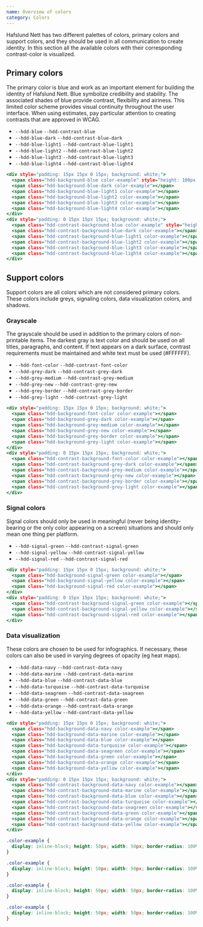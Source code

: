 ```yaml
---
name: Overview of colors
category: Colors
---
```


Hafslund Nett has two different palettes of colors, primary colors and support colors, and they should be used in all communication to create identity. In this section all the available colors with their corresponding contrast-color is visualized.

## Primary colors
The primary color is blue and work as an important element for building the identity of Hafslund Nett. Blue symbolize credibility and stability. The associated shades of blue provide contrast, flexibility and airiness. This limited color scheme provides visual continuity throughout the user interface. When using estimates, pay particular attention to creating contrasts that are approved in WCAG. 

- `--hdd-blue` `--hdd-contrast-blue`
- `--hdd-blue-dark` `--hdd-contrast-blue-dark`
- `--hdd-blue-light1` `--hdd-contrast-blue-light1`
- `--hdd-blue-light2` `--hdd-contrast-blue-light2`
- `--hdd-blue-light3` `--hdd-contrast-blue-light3`
- `--hdd-blue-light4` `--hdd-contrast-blue-light4`

```primary-colors.html
<div style="padding: 15px 15px 0 15px; background: white;">
  <span class="hdd-background-blue color-example" style="height: 100px; width: 100px;"></span>
  <span class="hdd-background-blue-dark color-example"></span>
  <span class="hdd-background-blue-light1 color-example"></span>
  <span class="hdd-background-blue-light2 color-example"></span>
  <span class="hdd-background-blue-light3 color-example"></span>
  <span class="hdd-background-blue-light4 color-example"></span>
</div>
<div style="padding: 0 15px 15px 15px; background: white;">
  <span class="hdd-contrast-background-blue color-example" style="height: 100px; width: 100px;"></span>
  <span class="hdd-contrast-background-blue-dark color-example"></span>
  <span class="hdd-contrast-background-blue-light1 color-example"></span>
  <span class="hdd-contrast-background-blue-light2 color-example"></span>
  <span class="hdd-contrast-background-blue-light3 color-example"></span>
  <span class="hdd-contrast-background-blue-light4 color-example"></span>
</div>
```

## Support colors
Support colors are all colors which are not considered primary colors. These colors include greys, signaling colors, data visualization colors, and shadows.

### Grayscale
The grayscale should be used in addition to the primary colors of non-printable items. The darkest gray is text color and should be used on all titles, paragraphs, and content. If text appears on a dark surface, contrast requirements must be maintained and white text must be used (#FFFFFF).

- `--hdd-font-color` `--hdd-contrast-font-color`
- `--hdd-grey-dark` `--hdd-contrast-grey-dark`
- `--hdd-grey-medium` `--hdd-contrast-grey-medium`
- `--hdd-grey-new` `--hdd-contrast-grey-new`
- `--hdd-grey-border` `--hdd-contrast-grey-border`
- `--hdd-grey-light` `--hdd-contrast-grey-light` 

```grey-colors.html
<div style="padding: 15px 15px 0 15px; background: white;">
  <span class="hdd-background-font-color color-example"></span>
  <span class="hdd-background-grey-dark color-example"></span>
  <span class="hdd-background-grey-medium color-example"></span>
  <span class="hdd-background-grey-new color-example"></span>
  <span class="hdd-background-grey-border color-example"></span>
  <span class="hdd-background-grey-light color-example"></span>
</div>
<div style="padding: 0 15px 15px 15px; background: white;">
  <span class="hdd-contrast-background-font-color color-example"></span>
  <span class="hdd-contrast-background-grey-dark color-example"></span>
  <span class="hdd-contrast-background-grey-medium color-example"></span>
  <span class="hdd-contrast-background-grey-new color-example"></span>
  <span class="hdd-contrast-background-grey-border color-example"></span>
  <span class="hdd-contrast-background-grey-light color-example"></span>
</div>
```

### Signal colors
Signal colors should only be used in meaningful (never being identity-bearing or the only color appearing on a screen) situations and should only mean one thing per platform.

- `--hdd-signal-green`    `--hdd-contrast-signal-green`
- `--hdd-signal-yellow`   `--hdd-contrast-signal-yellow`
- `--hdd-signal-red`      `--hdd-contrast-signal-red`

```signal-colors.html
<div style="padding: 15px 15px 0 15px; background: white;">
  <span class="hdd-background-signal-green color-example"></span>
  <span class="hdd-background-signal-yellow color-example"></span>
  <span class="hdd-background-signal-red color-example"></span>
</div>
<div style="padding: 0 15px 15px 15px; background: white;">
  <span class="hdd-contrast-background-signal-green color-example"></span>
  <span class="hdd-contrast-background-signal-yellow color-example"></span>
  <span class="hdd-contrast-background-signal-red color-example"></span>
</div>
```

### Data visualization
These colors are chosen to be used for infographics. If necessary, these colors can also be used in varying degrees of opacity (eg heat maps).

- `--hdd-data-navy`   `--hdd-contrast-data-navy`
- `--hdd-data-marine`   `--hdd-contrast-data-marine`
- `--hdd-data-blue`   `--hdd-contrast-data-blue`
- `--hdd-data-turquoise`   `--hdd-contrast-data-turquoise`
- `--hdd-data-seagreen`   `--hdd-contrast-data-seagreen`
- `--hdd-data-green`    `--hdd-contrast-data-green`
- `--hdd-data-orange`   `--hdd-contrast-data-orange`
- `--hdd-data-yellow`   `--hdd-contrast-data-yellow`

```data-colors.html
<div style="padding: 15px 15px 0 15px; background: white;">
  <span class="hdd-background-data-navy color-example"></span>
  <span class="hdd-background-data-marine color-example"></span>
  <span class="hdd-background-data-blue color-example"></span>
  <span class="hdd-background-data-turquoise color-example"></span>
  <span class="hdd-background-data-seagreen color-example"></span>
  <span class="hdd-background-data-green color-example"></span>
  <span class="hdd-background-data-orange color-example"></span>
  <span class="hdd-background-data-yellow color-example"></span>
</div>
<div style="padding: 0 15px 15px 15px; background: white;">
  <span class="hdd-contrast-background-data-navy color-example"></span>
  <span class="hdd-contrast-background-data-marine color-example"></span>
  <span class="hdd-contrast-background-data-blue color-example"></span>
  <span class="hdd-contrast-background-data-turquoise color-example"></span>
  <span class="hdd-contrast-background-data-seagreen color-example"></span>
  <span class="hdd-contrast-background-data-green color-example"></span>
  <span class="hdd-contrast-background-data-orange color-example"></span>
  <span class="hdd-contrast-background-data-yellow color-example"></span>
</div>
```


```primary-colors.css  hidden
.color-example {
  display: inline-block; height: 50px; width: 50px; border-radius: 100%; margin: 10px; box-shadow: var(--hdd-shadow-strong);
}
```
```grey-colors.css  hidden
.color-example {
  display: inline-block; height: 50px; width: 50px; border-radius: 100%; margin: 10px; box-shadow: var(--hdd-shadow-strong);
}
```
```signal-colors.css  hidden
.color-example {
  display: inline-block; height: 50px; width: 50px; border-radius: 100%; margin: 10px; box-shadow: var(--hdd-shadow-strong);
}
```
```data-colors.css  hidden
.color-example {
  display: inline-block; height: 50px; width: 50px; border-radius: 100%; margin: 10px; box-shadow: var(--hdd-shadow-strong);
}
```


